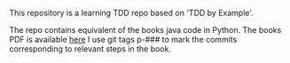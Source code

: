 This repository is a learning TDD repo based on 'TDD by Example'.

The repo contains equivalent of the books java code in Python.
The books PDF is available
[here](https://www.eecs.yorku.ca/course_archive/2003-04/W/3311/sectionM/case_studies/money/KentBeck_TDD_byexample.pdf)
I use git tags p-### to mark the commits corresponding to relevant steps in the book.
